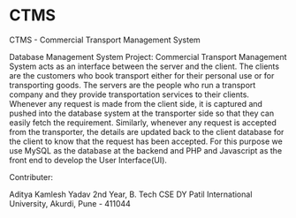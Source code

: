# CTMS

CTMS - Commercial Transport Management System

Database Management System Project:
Commercial Transport Management System acts as an interface between the server and the client.
The clients are the customers who book transport either for their personal use or for transporting goods.
The servers are the people who run a transport company and they provide transportation services to their clients.
Whenever any request is made from the client side, it is captured and pushed into the database system at the transporter side so that they can easily fetch the requirement.
Similarly, whenever any request is accepted from the transporter, the details are updated back to the client database for the client to know that the request has been accepted.
For this purpose we use MySQL as the database at the backend and PHP and Javascript as the front end to develop the User Interface(UI).

Contributer:

Aditya Kamlesh Yadav
2nd Year, B. Tech CSE
DY Patil International University, Akurdi, Pune - 411044